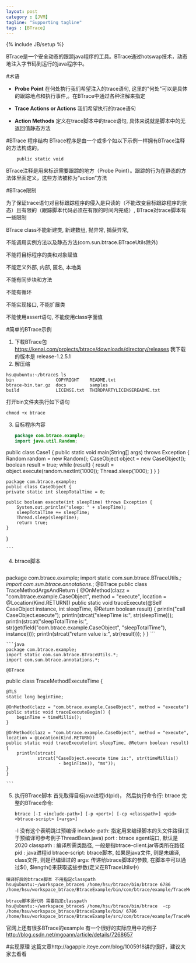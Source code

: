 ```yaml
---
layout: post
category : [JVM]
tagline: "Supporting tagline"
tags : [BTrace]
---
```

{% include JB/setup %}

BTrace是一个安全动态的跟踪java程序的工具。BTrace通过hotswap技术，动态地注入字节码到运行的java程序中。

#术语

 - **Probe Point**
在何处执行我们希望注入的trace语句, 这里的"何处"可以是具体的跟踪地点和执行事件,。在BTrace中通过各种注解来指定 

 - **Trace Actions or Actions** 
我们希望执行的trace语句
 
 - **Action Methods** 
定义在trace脚本中的trace语句, 具体来说就是脚本中的无返回值静态方法

#BTrace 程序结构
BTrace程序是由一个或多个如以下示例一样拥有BTrace注释的方法构成的。

        public static void
        
BTrace注释是用来标识需要跟踪的地方（Probe Point）。跟踪的行为在静态的方法体里面定义，这些方法被称为“action”方法

#BTrace限制 

为了保证trace语句对目标跟踪程序的侵入是只读的（不能改变目标跟踪程序的状态）且有限的（跟踪脚本代码必须在有限的时间内完成）, BTrace对trace脚本有一些限制

BTrace class不能新建类, 新建数组, 抛异常, 捕获异常,

不能调用实例方法以及静态方法(com.sun.btrace.BTraceUtils除外)

不能将目标程序的类和对象赋值

不能定义外部, 内部, 匿名, 本地类

不能有同步块和方法

不能有循环

不能实现接口, 不能扩展类

不能使用assert语句, 不能使用class字面值

#简单的BTrace示例

 1. 下载BTrace包
 https://kenai.com/projects/btrace/downloads/directory/releases
 我下载的版本是  release-1.2.5.1 
 2. 解压缩
  ```shell
  hsu@ubuntu:~/btrace$ ls
bin                COPYRIGHT    README.txt
btrace-bin.tar.gz  docs         samples
build              LICENSE.txt  THIRDPARTYLICENSEREADME.txt

  ```
  打开bin文件夹执行如下语句
  ```shell
  chmod +x btrace
  ```

 3. 目标程序内容
	```java
	package com.btrace.example;
	import java.util.Random;
public class Case1 {
	public static void main(String[] args) throws Exception {
		Random random = new Random();
		CaseObject object = new CaseObject();
		boolean result = true;
		while (result) {
			result = object.execute(random.nextInt(1000));
			Thread.sleep(1000);
		}
	}
}

	package com.btrace.example;
	public class CaseObject {
	private static int sleepTotalTime = 0;

	public boolean execute(int sleepTime) throws Exception {
		System.out.println("sleep: " + sleepTime);
		sleepTotalTime += sleepTime;
		Thread.sleep(sleepTime);
		return true;
	}
}

	```

 4. btrace脚本
	```java
package com.btrace.example;
import static com.sun.btrace.BTraceUtils.*;
import com.sun.btrace.annotations.*;
@BTrace
public class TraceMethodArgsAndReturn {
@OnMethod(clazz = "com.btrace.example.CaseObject", method = "execute", location = @Location(Kind.RETURN))
public static void traceExecute(@Self CaseObject instance, int sleepTime,
        @Return boolean result) {
    println("call CaseObject.execute");
    println(strcat("sleepTime is:", str(sleepTime)));
    println(strcat("sleepTotalTime is:",
            str(get(field("com.btrace.example.CaseObject", "sleepTotalTime"), instance))));
    println(strcat("return value is:", str(result)));
}
}
	``` 
	
	```java
	package com.btrace.example;
	import static com.sun.btrace.BTraceUtils.*;
	import com.sun.btrace.annotations.*;

	@BTrace
public class TraceMethodExecuteTime {

	@TLS
	static long beginTime;

	@OnMethod(clazz = "com.btrace.example.CaseObject", method = "execute")
	public static void traceExecuteBegin() {
		beginTime = timeMillis();
	}

	@OnMethod(clazz = "com.btrace.example.CaseObject", method = "execute", location = @Location(Kind.RETURN))
	public static void traceExecute(int sleepTime, @Return boolean result) {
		println(strcat(
				strcat("CaseObject.execute time is:", str(timeMillis()
						- beginTime)), "ms"));
	}
	}
	
	```

 5. 执行BTrace脚本
 首先取得目标java进程id(pid)， 然后执行命令行: btrace <pid> <btrace-script> 
 完整的BTrace命令: 
	```shell
	btrace [-I <include-path>] [-p <port>] [-cp <classpath>] <pid> <btrace-script> [<args>]
	```
	-I 没有这个表明跳过预编译
	include-path: 指定用来编译脚本的头文件路径(关于预编译可参考例子ThreadBean.java)
	port : btrace agent端口, 默认是2020
	classpath : 编译所需类路径, 一般是指btrace-client.jar等类所在路径
	pid : java进程id
	btrace-script: btrace脚本, 如果是java文件, 则是未编译, class文件, 则是已编译过的
	args: 传递给btrace脚本的参数, 在脚本中可以通过$(), $length()来获取这些参数(定义在BTraceUtils中)

```shell
编译好后的btrace脚本 不用指定classpath
hsu@ubuntu:~/workspace_btrace$ /home/hsu/btrace/bin/btrace 6786 			 /home/hsu/workspace_btrace/BtraceExample/bin/com/btrace/example/TraceMethodArgsAndReturn.class 

btrace脚本源代码 需要指定classpath
hsu@ubuntu:~/workspace_btrace$ /home/hsu/btrace/bin/btrace  -cp /home/hsu/workspace_btrace/BtraceExample/bin/ 6786  /home/hsu/workspace_btrace/BtraceExample/src/com/btrace/example/TraceMethodArgsAndReturn.java 
```

官网上还有很多BTrace的example
有一个很好的实际应用中的例子 http://blog.csdn.net/mgoann/article/details/7268657
	 
#实现原理
这篇文章http://agapple.iteye.com/blog/1005918讲的很好，建议大家去看看
